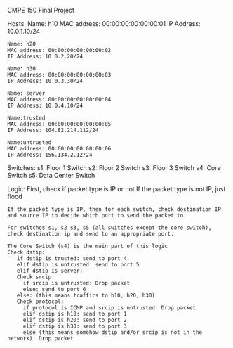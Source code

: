 CMPE 150 Final Project

Hosts:
	Name: h10
	MAC address: 00:00:00:00:00:00:01
	IP Address: 10.0.1.10/24

	Name: h20
	MAC address: 00:00:00:00:00:00:02
	IP Address: 10.0.2.20/24

	Name: h30
	MAC address: 00:00:00:00:00:00:03
	IP Address: 10.0.3.30/24

	Name: server
	MAC address: 00:00:00:00:00:00:04
	IP Address: 10.0.4.10/24

	Name:trusted
	MAC address: 00:00:00:00:00:00:05
	IP Address: 104.82.214.112/24

	Name:untrusted
	MAC address: 00:00:00:00:00:00:06
	IP Address: 156.134.2.12/24

Switches:
	s1: Floor 1 Switch
	s2: Floor 2 Switch
	s3: Floor 3 Switch
	s4: Core Switch
	s5: Data Center Switch

Logic:
	First, check if packet type is IP or not
	If the packet type is not IP, just flood
	
	If the packet type is IP, then for each switch, check destination IP and source IP to decide which port to send the packet to.

	For switches s1, s2 s3, s5 (all switches except the core switch), check destination ip and send to an appropriate port.

	The Core Switch (s4) is the main part of this logic
	Check dstip:
	   if dstip is trusted: send to port 4
	   elif dstip is untrusted: send to port 5
	   elif dstip is server: 
	   Check srcip:
		 if srcip is untrusted: Drop packet
		 else: send to port 6
	   else: (this means traffics to h10, h20, h30)
	   Check protocol:
	   	 if protocol is ICMP and srcip is untrusted: Drop packet
		 elif dstip is h10: send to port 1
		 elif dstip is h20: send to port 2
		 elif dstip is h30: send to port 3
		 else (this means somehow dstip and/or srcip is not in the network): Drop packet
		 
	     